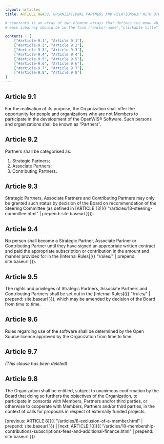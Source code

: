 ```yaml
---
layout: articles
title: ARTICLE 9&#58; ORGANIZATIONAL PARTNERS AND RELATIONSHIP WITH OTHER THIRD PARTIES

# :contents is an array of two element arrays that defines the menu which appears in the masthead
# each subarray should be in the form ["anchor-name","clickable title"]

contents : [
    ["#article-9.1", "Article 9.1"],
    ["#article-9.2", "Article 9.2"],
    ["#article-9.3", "Article 9.3"],
    ["#article-9.4", "Article 9.4"],
    ["#article-9.5", "Article 9.5"],
    ["#article-9.6", "Article 9.6"],
    ["#article-9.7", "Article 9.7"],
    ["#article-9.8", "Article 9.8"]
]
---
```


<h2 id="article-9.1">Article 9.1</h2>

For the realisation of its purpose, the Organization shall offer the opportunity for people and organizations who are not Members to participate in the development of the OpenWIS® Software. Such persons and organizations shall be known as “Partners”.

<h2 id="article-9.2">Article 9.2</h2>

Partners shall be categorised as:

1. Strategic Partners;
2. Associate Partners;
3. Contributing Partners.

<h2 id="article-9.3">Article 9.3</h2>

Strategic Partners, Associate Partners and Contributing Partners may only be granted such status by decision of the Board on recommendation of the Steering Committee (as defined in [ARTICLE 13]({{ "/articles/13-steering-committee.html" | prepend: site.baseurl }})).

<h2 id="article-9.4">Article 9.4</h2>
 
No person shall become a Strategic Partner, Associate Partner or Contributing Partner until they have signed an appropriate written contract and paid the appropriate subscription or contribution in the amount and manner provided for in the [Internal Rules]({{ "/rules/" | prepend: site.baseurl }}).

<h2 id="article-9.5">Article 9.5</h2>

The rights and privileges of Strategic Partners, Associate Partners and Contributing Partners shall be set out in the [Internal Rules]({{ "/rules/" | prepend: site.baseurl }}), which may be amended by decision of the Board from time to time. 

<h2 id="article-9.6">Article 9.6</h2>

Rules regarding use of the software shall be determined by the Open Source licence approved by the Organization from time to time.

<h2 id="article-9.7">Article 9.7</h2>

*(This clause has been deleted)*

<h2 id="article-9.8">Article 9.8</h2>

The Organization shall be entitled, subject to unanimous confirmation by the Board that doing so furthers the objectives of the Organization, to participate in consortia with Members, Partners and/or third parties, or otherwise to cooperate with Members, Partners and/or third parties, in the context of calls for proposals in respect of externally funded projects.

[previous: ARTICLE 8]({{ "/articles/8-exclusion-of-a-member.html" | prepend: site.baseurl }}) \| [next: ARTICLE 10]({{ "/articles/10-membership-contributions-subscriptions-fees-and-additional-finance.html" | prepend: site.baseurl }})
